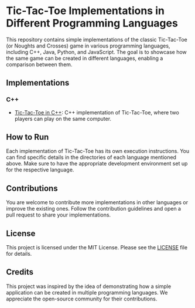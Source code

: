 # Tic-Tac-Toe Implementations in Different Programming Languages

This repository contains simple implementations of the classic Tic-Tac-Toe (or Noughts and Crosses) game in various programming languages, including C++, Java, Python, and JavaScript. The goal is to showcase how the same game can be created in different languages, enabling a comparison between them.

## Implementations

### C++

- [Tic-Tac-Toe in C++](cpp\tic-tac-toe.cpp): C++ implementation of Tic-Tac-Toe, where two players can play on the same computer.

<!-- ### Java

- [Tic-Tac-Toe in Java](java/TicTacToe.java): Java implementation of Tic-Tac-Toe with a simple graphical interface.

### Python

- [Tic-Tac-Toe in Python](python/tic_tac_toe.py): Python implementation of Tic-Tac-Toe with a terminal interface.

### JavaScript

- [Tic-Tac-Toe in JavaScript](javascript/tic_tac_toe.js): JavaScript implementation of Tic-Tac-Toe that can be run in web browsers. -->

## How to Run

Each implementation of Tic-Tac-Toe has its own execution instructions. You can find specific details in the directories of each language mentioned above. Make sure to have the appropriate development environment set up for the respective language.

## Contributions

You are welcome to contribute more implementations in other languages or improve the existing ones. Follow the contribution guidelines and open a pull request to share your implementations.

## License

This project is licensed under the MIT License. Please see the [LICENSE](LICENSE) file for details.

## Credits

This project was inspired by the idea of demonstrating how a simple application can be created in multiple programming languages. We appreciate the open-source community for their contributions.
